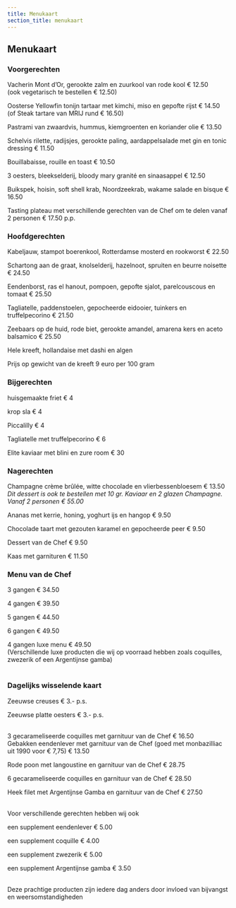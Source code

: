 ```yaml
---
title: Menukaart
section_title: menukaart
---
```


## Menukaart

### Voorgerechten

Vacherin Mont d’Or, gerookte zalm en zuurkool van rode kool € 12.50<br />
(ook vegetarisch te bestellen € 12.50)

Oosterse Yellowfin tonijn tartaar met kimchi, miso en gepofte rijst € 14.50<br />
(of Steak tartare van MRIJ rund € 16.50)

Pastrami van zwaardvis, hummus, kiemgroenten en koriander olie € 13.50

Schelvis rilette, radijsjes, gerookte paling, aardappelsalade met gin en tonic dressing € 11.50

Bouillabaisse, rouille en toast € 10.50

3 oesters, bleekselderij, bloody mary granité en sinaasappel € 12.50

Buikspek, hoisin, soft shell krab, Noordzeekrab, wakame salade en bisque € 16.50

Tasting plateau met verschillende gerechten van de Chef om te delen vanaf 2 personen € 17.50 p.p.


### Hoofdgerechten


Kabeljauw, stampot boerenkool, Rotterdamse mosterd en rookworst € 22.50

Schartong aan de graat, knolselderij, hazelnoot, spruiten en beurre noisette € 24.50

Eendenborst, ras el hanout, pompoen, gepofte sjalot, parelcouscous en tomaat € 25.50

Tagliatelle, paddenstoelen, gepocheerde eidooier, tuinkers en truffelpecorino € 21.50

Zeebaars op de huid, rode biet, gerookte amandel, amarena kers en aceto balsamico € 25.50

Hele kreeft, hollandaise met dashi en algen

Prijs op gewicht van de kreeft 9 euro per 100 gram


### Bijgerechten


huisgemaakte friet € 4

krop sla € 4

Piccalilly € 4

Tagliatelle met truffelpecorino € 6

Elite kaviaar met blini en zure room € 30

### Nagerechten

Champagne crème brûlée, witte chocolade en vlierbessenbloesem € 13.50
_Dit dessert is ook te bestellen met 10 gr. Kaviaar en 2 glazen Champagne. Vanaf 2 personen € 55.00_

Ananas met kerrie, honing, yoghurt ijs en hangop € 9.50

Chocolade taart met gezouten karamel en gepocheerde peer € 9.50

Dessert van de Chef € 9.50

Kaas met garnituren € 11.50


### Menu van de Chef


3 gangen € 34.50

4 gangen € 39.50

5 gangen € 44.50

6 gangen € 49.50

4 gangen luxe menu € 49.50 <br /> (Verschillende luxe producten die wij op voorraad hebben zoals coquilles, zwezerik of een Argentijnse gamba)<br /><br />

### Dagelijks wisselende kaart

Zeeuwse creuses  					 € 3.- p.s.<br />

Zeeuwse platte oesters					 € 3.- p.s.<br /><br />

3 gecarameliseerde coquilles met garnituur van de Chef	   € 16.50<br />
Gebakken eendenlever met garnituur van de Chef	(goed met monbazilliac uit 1990 voor € 7,75)	€ 13.50<br />

Rode poon met langoustine en garnituur van de Chef	   € 28.75<br />

6 gecarameliseerde coquilles en garnituur van de Chef	  € 28.50<br />

Heek filet met Argentijnse Gamba en garnituur van de Chef	  € 27.50<br /><br />


Voor verschillende gerechten hebben wij ook<br />

een supplement eendenlever				     € 5.00<br />

een supplement coquille				   	     € 4.00<br />

een supplement zwezerik				         € 5.00<br />

een supplement Argentijnse gamba			 € 3.50<br /><br />

Deze prachtige producten zijn iedere dag anders door invloed van bijvangst en weersomstandigheden
